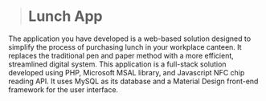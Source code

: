 > # Lunch App

The application you have developed is a web-based solution designed to simplify the process of purchasing lunch in your workplace canteen. It replaces the traditional pen and paper method with a more efficient, streamlined digital system. This application is a full-stack solution developed using PHP, Microsoft MSAL library, and Javascript NFC chip reading API. It uses MySQL as its database and a Material Design front-end framework for the user interface.
